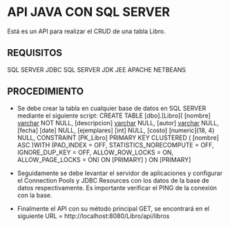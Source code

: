 # API JAVA CON SQL SERVER
Está es un API para realizar el CRUD de una tabla Libro.
## REQUISITOS
SQL SERVER
JDBC SQL SERVER
JDK
JEE
APACHE NETBEANS

## PROCEDIMIENTO
* Se debe crear la tabla en cualquier base de datos en SQL SERVER mediante el siguiente script: 
    	CREATE TABLE [dbo].[Libro](
    	[nombre] [varchar](150) NOT NULL,
    	[descripcion] [varchar](300) NULL,
    	[autor] [varchar](150) NULL,
    	[fecha] [date] NULL,
    	[ejemplares] [int] NULL,
    	[costo] [numeric](18, 4) NULL,
     	CONSTRAINT [PK_Libro] PRIMARY KEY CLUSTERED 
    	(
    	[nombre] ASC
    	)WITH (PAD_INDEX = OFF, STATISTICS_NORECOMPUTE = OFF, IGNORE_DUP_KEY = OFF, ALLOW_ROW_LOCKS = ON, ALLOW_PAGE_LOCKS = ON) ON [PRIMARY]
    ) ON [PRIMARY]

* Seguidamente se debe levantar el servidor de aplicaciones y configurar el Connection Pools y JDBC Resources con los datos de la base de datos respectivamente. Es importante verificar el PING de la conexión con la base.

* Finalmente el API con su método principal GET, se encontrará en el siguiente URL = http://localhost:8080/Libro/api/libros
